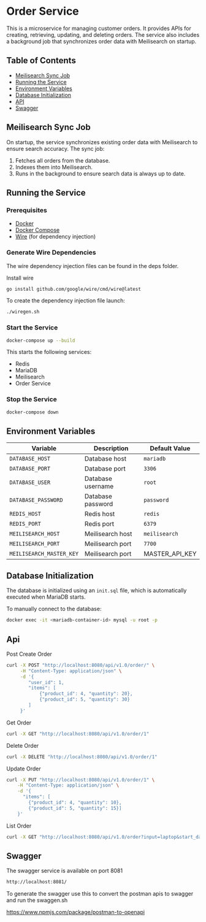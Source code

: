 # Order Service

This is a microservice for managing customer orders. It provides APIs for creating, retrieving, updating, and deleting orders. The service also includes a background job that synchronizes order data with Meilisearch on startup.

## Table of Contents
- [Meilisearch Sync Job](#meilisearch-sync-job)
- [Running the Service](#running-the-service)
- [Environment Variables](#environment-variables)
- [Database Initialization](#database-initialization)
- [API](#api)
- [Swagger](#swagger)


## Meilisearch Sync Job

On startup, the service synchronizes existing order data with Meilisearch to ensure search accuracy. The sync job:
1. Fetches all orders from the database.
2. Indexes them into Meilisearch.
3. Runs in the background to ensure search data is always up to date.

## Running the Service

### **Prerequisites**
- [Docker](https://www.docker.com/get-started)
- [Docker Compose](https://docs.docker.com/compose/)
- [Wire](https://github.com/google/wire) (for dependency injection)

### **Generate Wire Dependencies**
The wire dependency injection files can be found in the deps folder.

Install wire
```sh
go install github.com/google/wire/cmd/wire@latest
```

To create the dependency injection file launch:
```sh
./wiregen.sh
```

### **Start the Service**
```sh
docker-compose up --build
```
This starts the following services:
- Redis
- MariaDB
- Meilisearch
- Order Service

### **Stop the Service**
```sh
docker-compose down
```

## Environment Variables
| Variable                 | Description                         | Default Value  |
|--------------------------|---------------------------------|----------------|
| `DATABASE_HOST`          | Database host                   | `mariadb`      |
| `DATABASE_PORT`          | Database port                   | `3306`         |
| `DATABASE_USER`          | Database username               | `root`         |
| `DATABASE_PASSWORD`      | Database password               | `password`     |
| `REDIS_HOST`             | Redis host                      | `redis`        |
| `REDIS_PORT`             | Redis port                      | `6379`         |
| `MEILISEARCH_HOST`       | Meilisearch host               | `meilisearch`  |
| `MEILISEARCH_PORT`       | Meilisearch port               | `7700`         |
| `MEILISEARCH_MASTER_KEY` | Meilisearch port               | MASTER_API_KEY |

## Database Initialization
The database is initialized using an `init.sql` file, which is automatically executed when MariaDB starts.

To manually connect to the database:
```sh
docker exec -it <mariadb-container-id> mysql -u root -p
```

## Api

Post Create Order

```sh 
curl -X POST "http://localhost:8080/api/v1.0/order/" \
     -H "Content-Type: application/json" \
     -d '{
        "user_id": 1,
        "items": [
            {"product_id": 4, "quantity": 20},
            {"product_id": 5, "quantity": 30}
        ]
     }'
```

Get Order
```sh
curl -X GET "http://localhost:8080/api/v1.0/order/1"
```

Delete Order

```sh
curl -X DELETE "http://localhost:8080/api/v1.0/order/1"
```

Update Order
```sh
curl -X PUT "http://localhost:8080/api/v1.0/order/1" \
    -H "Content-Type: application/json" \
    -d '{
      "items": [
        {"product_id": 4, "quantity": 10},
        {"product_id": 5, "quantity": 15}]
    }'
```

List Order
```sh
curl -X GET "http://localhost:8080/api/v1.0/order?input=laptop&start_date=2025-03-29T12:30:00Z&end_date=2025-05-29T14:30:00Z&limit=10&offset=0" \
```

## Swagger

The swagger service is available on port 8081

```sh
http://localhost:8081/
```

To generate the swagger use this to convert the postman apis to swagger
and run the swaggen.sh

https://www.npmjs.com/package/postman-to-openapi
